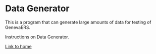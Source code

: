 # Data Generator

This is a program that can generate large amounts of data for testing of GenevaERS.

Instructions on Data Generator.

[Link to home](index.md)